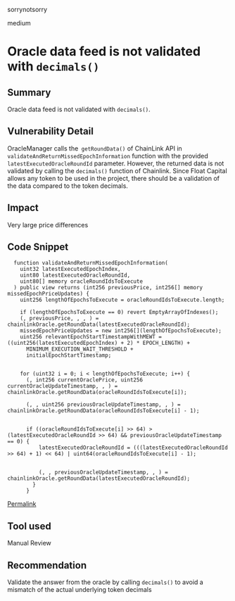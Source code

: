 sorrynotsorry

medium

# Oracle data feed is not validated with `decimals()`

## Summary
Oracle data feed is not validated with `decimals()`.
## Vulnerability Detail
OracleManager calls the` getRoundData()` of ChainLink API in `validateAndReturnMissedEpochInformation` function with the provided `latestExecutedOracleRoundId` parameter.
However, the returned data is not validated by calling the `decimals()` function of Chainlink. Since Float Capital allows any token to be used in the project, there should be a validation of the data compared to the token decimals.
## Impact
Very large price differences
## Code Snippet
```solidity
  function validateAndReturnMissedEpochInformation(
    uint32 latestExecutedEpochIndex,
    uint80 latestExecutedOracleRoundId,
    uint80[] memory oracleRoundIdsToExecute
  ) public view returns (int256 previousPrice, int256[] memory missedEpochPriceUpdates) {
    uint256 lengthOfEpochsToExecute = oracleRoundIdsToExecute.length;

    if (lengthOfEpochsToExecute == 0) revert EmptyArrayOfIndexes();
    (, previousPrice, , , ) = chainlinkOracle.getRoundData(latestExecutedOracleRoundId);
    missedEpochPriceUpdates = new int256[](lengthOfEpochsToExecute);
    uint256 relevantEpochStartTimestampWithMEWT = ((uint256(latestExecutedEpochIndex) + 2) * EPOCH_LENGTH) +
      MINIMUM_EXECUTION_WAIT_THRESHOLD +
      initialEpochStartTimestamp;


    for (uint32 i = 0; i < lengthOfEpochsToExecute; i++) {
      (, int256 currentOraclePrice, uint256 currentOracleUpdateTimestamp, , ) = chainlinkOracle.getRoundData(oracleRoundIdsToExecute[i]);

      (, , uint256 previousOracleUpdateTimestamp, , ) = chainlinkOracle.getRoundData(oracleRoundIdsToExecute[i] - 1);


      if ((oracleRoundIdsToExecute[i] >> 64) > (latestExecutedOracleRoundId >> 64) && previousOracleUpdateTimestamp == 0) {
          latestExecutedOracleRoundId = (((latestExecutedOracleRoundId >> 64) + 1) << 64) | uint64(oracleRoundIdsToExecute[i] - 1);


          (, , previousOracleUpdateTimestamp, , ) = chainlinkOracle.getRoundData(latestExecutedOracleRoundId);
        }
      }
```
[Permalink](https://github.com/sherlock-audit/2022-11-float-capital/blob/main/contracts/oracles/OracleManager.sol#L79-L120)
## Tool used

Manual Review

## Recommendation
Validate the answer from the oracle by calling `decimals()`  to avoid a mismatch of the actual underlying token decimals